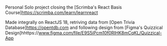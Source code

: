 Personal Solo project closing the [Scrimba's React Basis Course]https://scrimba.com/learn/learnreact

Made integrally on ReactJS 18, retriving data from [Open Trivia Database]https://opentdb.com and following design from [Figma's Quizzical Design]hhttps://www.figma.com/file/E9S5iPcm10f0RIHK8mCqKL/Quizzical-App
